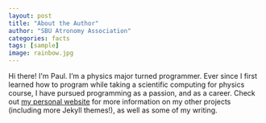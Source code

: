 ```yaml
---
layout: post
title: "About the Author"
author: "SBU Atronomy Association"
categories: facts
tags: [sample]
image: rainbow.jpg
---
```


Hi there! I'm Paul. I’m a physics major turned programmer. Ever since I first learned how to program while taking a scientific computing for physics course, I have pursued programming as a passion, and as a career. Check out [my personal website](https://www.lenpaul.com/) for more information on my other projects (including more Jekyll themes!), as well as some of my writing.

